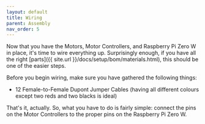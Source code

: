 ```yaml
---
layout: default
title: Wiring
parent: Assembly
nav_order: 5
---
```


Now that you have the Motors, Motor Controllers, and Raspberry Pi Zero W in place, it's time to wire everything up. Surprisingly enough, if you have all the right [parts]({{ site.url }}/docs/setup/bom/materials.html), this should be one of the easier steps.

Before you begin wiring, make sure you have gathered the following things:

- 12 Female-to-Female Dupont Jumper Cables (having all different colours except two reds and two blacks is ideal)

That's it, actually. So, what you have to do is fairly simple: connect the pins on the Motor Controllers to the proper pins on the Raspberry Pi Zero W. 